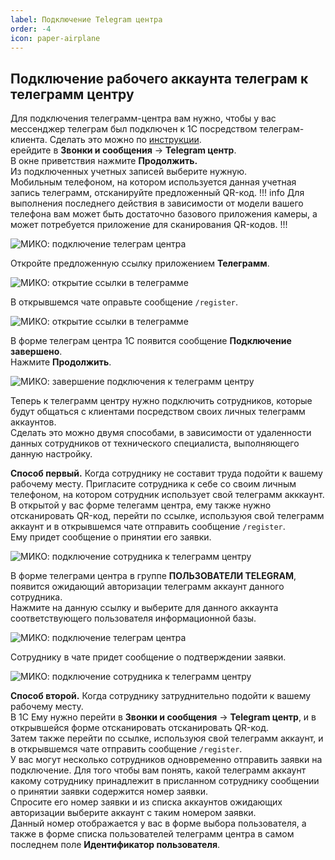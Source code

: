 ```yaml
---
label: Подключение Telegram центра
order: -4
icon: paper-airplane
---
```

## Подключение рабочего аккаунта телеграм к телеграмм центру
Для подключения телеграмм-центра вам нужно, чтобы у вас мессенджер телеграм был подключен к 1С посредством телеграм-клиента. Сделать это можно по [инструкции](/user-guides/telegram/telegram_klient).  
ерейдите в **Звонки и сообщения** -> **Telegram центр**.<br>
В окне приветствия нажмите **Продолжить.** <br>
Из подключенных учетных записей выберите нужную. <br>
Мобильным телефоном, на котором используется данная учетная запись телеграмм, отсканируйте предложенный QR-код.
!!! info
Для выполнения последнего действия в зависимости от модели вашего телефона вам может быть достаточно базового приложения камеры, а может потребуется приложение для сканирования QR-кодов. 
!!!

<img class="miko-shadow play-on-hover"  
    src="/assets/user-guides/telegram/telegram_centr/podkluch_telegram_centra_0.gif"
    alt="МИКО: подключение телеграм центра"
/>

Откройте предложенную ссылку приложением **Телеграмм**.

<img class="miko-shadow"  
    src="/assets/user-guides/telegram/telegram_centr/tg_centr_0_1.jpg"
    alt="МИКО: открытие ссылки в телеграмме"
/>

В открывшемся чате оправьте сообщение `/register`.

<img class="miko-shadow"  
    src="/assets/user-guides/telegram/telegram_centr/tg_centr_1.jpg"
    alt="МИКО: открытие ссылки в телеграмме"
/>

В форме телеграм центра 1С появится сообщение **Подключение завершено**. <br>
Нажмите **Продолжить**.

<img class="miko-shadow"  
    src="/assets/user-guides/telegram/telegram_centr/tg_centr_2_0.png"
    alt="МИКО: завершение подключения к телеграмм центру"
/>

Теперь к телеграмм центру нужно подключить сотрудников, которые будут общаться с клиентами посредством своих личных телеграмм аккаунтов. <br>
Сделать это можно двумя способами, в зависимости от удаленности данных сотрудников от технического специалиста, выполняющего данную настройку. <br>

**Способ первый.** Когда сотруднику не составит труда подойти к вашему рабочему месту.
Пригласите сотрудника к себе со своим личным телефоном, на котором сотрудник использует свой телеграмм акккаунт. <br> 
В открытой у вас форме телегамм центра, ему также нужно отсканировать QR-код, перейти по ссылке, используюя свой телеграмм аккаунт и в открывшемся чате отправить сообщение `/register`. <br> 
Ему придет сообщение о принятии его заявки.

<img class="miko-shadow"  
    src="/assets/user-guides/telegram/telegram_centr/tg_centr_3.png"
    alt="МИКО: подключение сотрудника к телеграмм центру"
/>

В форме телеграми центра в группе **ПОЛЬЗОВАТЕЛИ ТELEGRAM**, появится ожидающий авторизации телеграмм аккаунт данного сотрудника. <br>
Нажмите на данную ссылку и выберите для данного аккаунта соответствующего пользователя информационной базы. <br>

<img class="miko-shadow play-on-hover"  
    src="/assets/user-guides/telegram/telegram_centr/podkluch_telegram_centra_1.gif"
    alt="МИКО: подключение телеграм центра"
/>

Сотруднику в чате придет сообщение о подтверждении заявки.

<img class="miko-shadow"  
    src="/assets/user-guides/telegram/telegram_centr/tg_centr_4.png"
    alt="МИКО: подключение сотрудника к телеграмм центру"
/>

**Способ второй.** Когда сотруднику затруднительно подойти к вашему рабочему месту. <br>
В 1С Ему нужно перейти в **Звонки и сообщения** -> **Telegram центр**, и в открывшейся форме отсканировать отсканировать QR-код.<br> 
Затем также перейти по ссылке, используюя свой телеграмм аккаунт, и в открывшемся чате отправить сообщение `/register`. <br>
У вас могут несколько сотрудников одновременно отправить заявки на подключение. Для того чтобы вам понять, какой телеграмм аккаунт какому сотруднику принадлежит в присланном сотруднику сообщении о принятии заявки содержится номер заявки. <br>
Спросите его номер заявки и из списка аккаунтов ожидающих авторизации выберите аккаунт с таким номером заявки. <br> 
Данный номер отображается у вас в форме выбора пользователя, а также в форме списка пользователей телеграмм центра в самом последнем поле **Идентификатор пользователя**.

